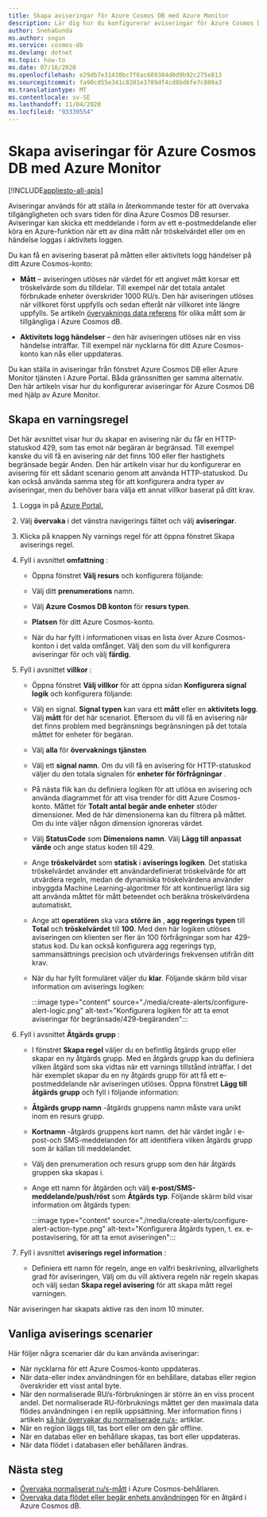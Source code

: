 ```yaml
---
title: Skapa aviseringar för Azure Cosmos DB med Azure Monitor
description: Lär dig hur du konfigurerar aviseringar för Azure Cosmos DB med hjälp av Azure Monitor.
author: SnehaGunda
ms.author: sngun
ms.service: cosmos-db
ms.devlang: dotnet
ms.topic: how-to
ms.date: 07/16/2020
ms.openlocfilehash: e29db7e31438bc7f6ac609384d0d9b92c275e813
ms.sourcegitcommit: fa90cd55e341c8201e3789df4cd8bd6fe7c809a3
ms.translationtype: MT
ms.contentlocale: sv-SE
ms.lasthandoff: 11/04/2020
ms.locfileid: "93339554"
---
```

# <a name="create-alerts-for-azure-cosmos-db-using-azure-monitor"></a>Skapa aviseringar för Azure Cosmos DB med Azure Monitor
[!INCLUDE[appliesto-all-apis](includes/appliesto-all-apis.md)]

Aviseringar används för att ställa in återkommande tester för att övervaka tillgängligheten och svars tiden för dina Azure Cosmos DB resurser. Aviseringar kan skicka ett meddelande i form av ett e-postmeddelande eller köra en Azure-funktion när ett av dina mått når tröskelvärdet eller om en händelse loggas i aktivitets loggen.

Du kan få en avisering baserat på måtten eller aktivitets logg händelser på ditt Azure Cosmos-konto:

* **Mått** – aviseringen utlöses när värdet för ett angivet mått korsar ett tröskelvärde som du tilldelar. Till exempel när det totala antalet förbrukade enheter överskrider 1000 RU/s. Den här aviseringen utlöses när villkoret först uppfylls och sedan efteråt när villkoret inte längre uppfylls. Se artikeln [övervaknings data referens](monitor-cosmos-db-reference.md#metrics) för olika mått som är tillgängliga i Azure Cosmos dB.

* **Aktivitets logg händelser** – den här aviseringen utlöses när en viss händelse inträffar. Till exempel när nycklarna för ditt Azure Cosmos-konto kan nås eller uppdateras.

Du kan ställa in aviseringar från fönstret Azure Cosmos DB eller Azure Monitor tjänsten i Azure Portal. Båda gränssnitten ger samma alternativ. Den här artikeln visar hur du konfigurerar aviseringar för Azure Cosmos DB med hjälp av Azure Monitor.

## <a name="create-an-alert-rule"></a>Skapa en varningsregel

Det här avsnittet visar hur du skapar en avisering när du får en HTTP-statuskod 429, som tas emot när begäran är begränsad. Till exempel kanske du vill få en avisering när det finns 100 eller fler hastighets begränsade begär Anden. Den här artikeln visar hur du konfigurerar en avisering för ett sådant scenario genom att använda HTTP-statuskod. Du kan också använda samma steg för att konfigurera andra typer av aviseringar, men du behöver bara välja ett annat villkor baserat på ditt krav.

1. Logga in på [Azure Portal.](https://portal.azure.com/)

1. Välj **övervaka** i det vänstra navigerings fältet och välj **aviseringar**.

1. Klicka på knappen Ny varnings regel för att öppna fönstret Skapa aviserings regel.  

1. Fyll i avsnittet **omfattning** :

   * Öppna fönstret **Välj resurs** och konfigurera följande:

   * Välj ditt **prenumerations** namn.

   * Välj **Azure Cosmos DB konton** för **resurs typen**.

   * **Platsen** för ditt Azure Cosmos-konto.

   * När du har fyllt i informationen visas en lista över Azure Cosmos-konton i det valda omfånget. Välj den som du vill konfigurera aviseringar för och välj **färdig**.

1. Fyll i avsnittet **villkor** :

   * Öppna fönstret **Välj villkor** för att öppna sidan **Konfigurera signal logik** och konfigurera följande:

   * Välj en signal. **Signal typen** kan vara ett **mått** eller en **aktivitets logg**. Välj **mått** för det här scenariot. Eftersom du vill få en avisering när det finns problem med begränsnings begränsningen på det totala måttet för enheter för begäran.

   * Välj **alla** för **övervaknings tjänsten**

   * Välj ett **signal namn**. Om du vill få en avisering för HTTP-statuskod väljer du den totala signalen för **enheter för förfrågningar** .

   * På nästa flik kan du definiera logiken för att utlösa en avisering och använda diagrammet för att visa trender för ditt Azure Cosmos-konto. Måttet för **Totalt antal begär ande enheter** stöder dimensioner. Med de här dimensionerna kan du filtrera på måttet. Om du inte väljer någon dimension ignoreras värdet.

   * Välj **StatusCode** som **Dimensions namn**. Välj **Lägg till anpassat värde** och ange status koden till 429.

   * Ange **tröskelvärdet** som **statisk** i **aviserings logiken**. Det statiska tröskelvärdet använder ett användardefinierat tröskelvärde för att utvärdera regeln, medan de dynamiska tröskelvärdena använder inbyggda Machine Learning-algoritmer för att kontinuerligt lära sig att använda måttet för mått beteendet och beräkna tröskelvärdena automatiskt.

   * Ange att **operatören** ska vara **större än** , **agg regerings typen** till **Total** och **tröskelvärdet** till **100**. Med den här logiken utlöses aviseringen om klienten ser fler än 100 förfrågningar som har 429-status kod. Du kan också konfigurera agg regerings typ, sammansättnings precision och utvärderings frekvensen utifrån ditt krav.

   * När du har fyllt formuläret väljer du **klar**. Följande skärm bild visar information om aviserings logiken:

     :::image type="content" source="./media/create-alerts/configure-alert-logic.png" alt-text="Konfigurera logiken för att ta emot aviseringar för begränsade/429-begäranden":::

1. Fyll i avsnittet **Åtgärds grupp** :

   * I fönstret **Skapa regel** väljer du en befintlig åtgärds grupp eller skapar en ny åtgärds grupp. Med en åtgärds grupp kan du definiera vilken åtgärd som ska vidtas när ett varnings tillstånd inträffar. I det här exemplet skapar du en ny åtgärds grupp för att få ett e-postmeddelande när aviseringen utlöses. Öppna fönstret **Lägg till åtgärds grupp** och fyll i följande information:

   * **Åtgärds grupp namn** -åtgärds gruppens namn måste vara unikt inom en resurs grupp.

   * **Kortnamn** -åtgärds gruppens kort namn. det här värdet ingår i e-post-och SMS-meddelanden för att identifiera vilken åtgärds grupp som är källan till meddelandet.

   * Välj den prenumeration och resurs grupp som den här åtgärds gruppen ska skapas i.  

   * Ange ett namn för åtgärden och välj **e-post/SMS-meddelande/push/röst** som **Åtgärds typ**. Följande skärm bild visar information om åtgärds typen:

     :::image type="content" source="./media/create-alerts/configure-alert-action-type.png" alt-text="Konfigurera åtgärds typen, t. ex. e-postavisering, för att ta emot aviseringen":::

1. Fyll i avsnittet **aviserings regel information** :

   * Definiera ett namn för regeln, ange en valfri beskrivning, allvarlighets grad för aviseringen, Välj om du vill aktivera regeln när regeln skapas och välj sedan **Skapa regel avisering** för att skapa mått regel varningen.

När aviseringen har skapats aktive ras den inom 10 minuter.

## <a name="common-alerting-scenarios"></a>Vanliga aviserings scenarier

Här följer några scenarier där du kan använda aviseringar:

* När nycklarna för ett Azure Cosmos-konto uppdateras.
* När data-eller index användningen för en behållare, databas eller region överskrider ett visst antal byte.
* När den normaliserade RU/s-förbrukningen är större än en viss procent andel. Det normaliserade RU-förbruknings måttet ger den maximala data flödes användningen i en replik uppsättning. Mer information finns i artikeln [så här övervakar du normaliserade ru/s-](monitor-normalized-request-units.md) artiklar.  
* När en region läggs till, tas bort eller om den går offline.
* När en databas eller en behållare skapas, tas bort eller uppdateras.
* När data flödet i databasen eller behållaren ändras.

## <a name="next-steps"></a>Nästa steg

* [Övervaka normaliserat ru/s-mått](monitor-normalized-request-units.md) i Azure Cosmos-behållaren.
* [Övervaka data flödet eller begär enhets användningen](monitor-request-unit-usage.md) för en åtgärd i Azure Cosmos dB.